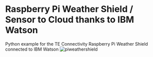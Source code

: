 # Raspberry Pi Weather Shield / Sensor to Cloud thanks to IBM Watson 

Python example for the TE Connectivity Raspberry Pi Weather Shield connected to IBM Watson
![piweathershield](https://cloud.githubusercontent.com/assets/20226823/18872739/44122f9c-84bc-11e6-81ef-238a6903c73e.jpg)
